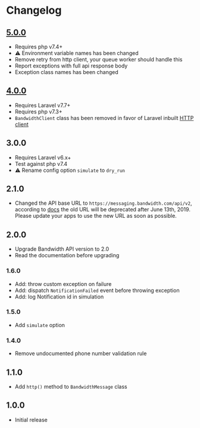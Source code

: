 # Changelog

## [5.0.0](https://github.com/ankurk91/bandwidth-notification-channel/compare/4.0.3..5.0.0)
* Requires php v7.4+
* :warning: Environment variable names has been changed
* Remove retry from http client, your queue worker should handle this
* Report exceptions with full api response body
* Exception class names has been changed

## [4.0.0](https://github.com/ankurk91/bandwidth-notification-channel/compare/3.0.1..4.0.0)

* Requires Laravel v7.7+
* Requires php v7.3+
* `BandwidthClient` class has been removed in favor of Laravel
  inbuilt [HTTP client](https://laravel.com/docs/7.x/http-client)

## 3.0.0

* Requires Laravel v6.x+
* Test against php v7.4
* :warning: Rename config option `simulate` to `dry_run`

## 2.1.0

* Changed the API base URL to `https://messaging.bandwidth.com/api/v2`, according
  to [docs](https://dev.bandwidth.com/v2-messaging/)
  the old URL will be deprecated after June 13th, 2019. Please update your apps to use the new URL as soon as possible.

## 2.0.0

* Upgrade Bandwidth API version to 2.0
* Read the documentation before upgrading

### 1.6.0

* Add: throw custom exception on failure
* Add: dispatch `NotificationFailed` event before throwing exception
* Add: log Notification id in simulation

### 1.5.0

* Add `simulate` option

### 1.4.0

* Remove undocumented phone number validation rule

## 1.1.0

* Add `http()` method to `BandwidthMessage` class

## 1.0.0

* Initial release
